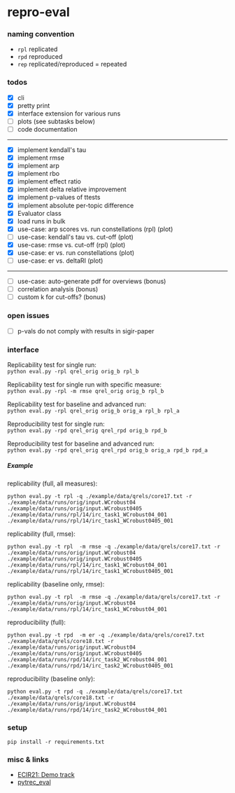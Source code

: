 # repro-eval

### naming convention

- `rpl` replicated 
- `rpd` reproduced
- `rep` replicated/reproduced = repeated

### todos
- [x] cli
- [x] pretty print
- [x] interface extension for various runs
- [ ] plots (see subtasks below)
- [ ] code documentation
---
- [x] implement kendall's tau
- [x] implement rmse 
- [x] implement arp
- [x] implement rbo
- [x] implement effect ratio
- [x] implement delta relative improvement
- [x] implement p-values of ttests
- [x] implement absolute per-topic difference
- [x] Evaluator class
- [x] load runs in bulk
- [x] use-case: arp scores vs. run constellations (rpl) (plot)
- [ ] use-case: kendall's tau vs. cut-off (plot)
- [x] use-case: rmse vs. cut-off (rpl) (plot) 
- [x] use-case: er vs. run constellations (plot)
- [ ] use-case: er vs. deltaRI (plot)
---
- [ ] use-case: auto-generate pdf for overviews (bonus)
- [ ] correlation analysis (bonus)
- [ ] custom k for cut-offs? (bonus)

### open issues

- [ ] p-vals do not comply with results in sigir-paper

### interface 

Replicability test for single run:  
`python eval.py -rpl qrel_orig orig_b rpl_b`

Replicability test for single run with specific measure:  
`python eval.py -rpl -m rmse qrel_orig orig_b rpl_b`

Replicability test for baseline and advanced run:  
`python eval.py -rpl qrel_orig orig_b orig_a rpl_b rpl_a`

Reproducibility test for single run:  
`python eval.py -rpd qrel_orig qrel_rpd orig_b rpd_b`

Reproducibility test for baseline and advanced run:  
`python eval.py -rpd qrel_orig qrel_rpd orig_b orig_a rpd_b rpd_a`


##### Example 

replicability (full, all measures):  
```commandline
python eval.py -t rpl -q ./example/data/qrels/core17.txt -r ./example/data/runs/orig/input.WCrobust04 ./example/data/runs/orig/input.WCrobust0405 ./example/data/runs/rpl/14/irc_task1_WCrobust04_001 ./example/data/runs/rpl/14/irc_task1_WCrobust0405_001
```

replicability (full, rmse):  
```commandline
python eval.py -t rpl  -m rmse -q ./example/data/qrels/core17.txt -r ./example/data/runs/orig/input.WCrobust04 ./example/data/runs/orig/input.WCrobust0405 ./example/data/runs/rpl/14/irc_task1_WCrobust04_001 ./example/data/runs/rpl/14/irc_task1_WCrobust0405_001
```

replicability (baseline only, rmse):  
```commandline
python eval.py -t rpl  -m rmse -q ./example/data/qrels/core17.txt -r ./example/data/runs/orig/input.WCrobust04 ./example/data/runs/rpl/14/irc_task1_WCrobust04_001
```

reproducibility (full):  
```commandline
python eval.py -t rpd  -m er -q ./example/data/qrels/core17.txt ./example/data/qrels/core18.txt -r ./example/data/runs/orig/input.WCrobust04 ./example/data/runs/orig/input.WCrobust0405 ./example/data/runs/rpd/14/irc_task2_WCrobust04_001 ./example/data/runs/rpd/14/irc_task2_WCrobust0405_001
```

reproducibility (baseline only):  
```commandline
python eval.py -t rpd -q ./example/data/qrels/core17.txt ./example/data/qrels/core18.txt -r ./example/data/runs/orig/input.WCrobust04 ./example/data/runs/rpd/14/irc_task2_WCrobust04_001
```


### setup

```
pip install -r requirements.txt
```

### misc & links

- [ECIR21: Demo track](https://www.ecir2021.eu/call-for-demo-papers/)
- [pytrec_eval](https://github.com/cvangysel/pytrec_eval)
